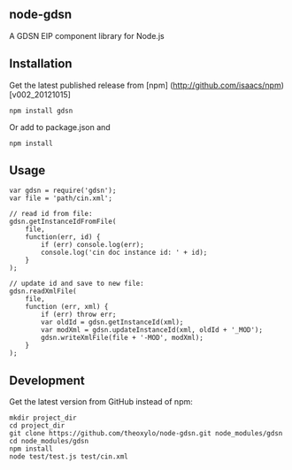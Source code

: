 ## node-gdsn

A GDSN EIP component library for Node.js


## Installation

Get the latest published release from [npm] (http://github.com/isaacs/npm) [v002_20121015]

    npm install gdsn

Or add to package.json and 

    npm install


## Usage

    var gdsn = require('gdsn');
    var file = 'path/cin.xml';

    // read id from file:
    gdsn.getInstanceIdFromFile(
        file,
        function(err, id) {
            if (err) console.log(err);
            console.log('cin doc instance id: ' + id);
        }
    );
    
    // update id and save to new file:
    gdsn.readXmlFile(
        file,
        function (err, xml) {
            if (err) throw err;
            var oldId = gdsn.getInstanceId(xml);
            var modXml = gdsn.updateInstanceId(xml, oldId + '_MOD');
            gdsn.writeXmlFile(file + '-MOD', modXml);
        }
    );


## Development
    
Get the latest version from GitHub instead of npm:

    mkdir project_dir
    cd project_dir
    git clone https://github.com/theoxylo/node-gdsn.git node_modules/gdsn
    cd node_modules/gdsn
    npm install
    node test/test.js test/cin.xml
